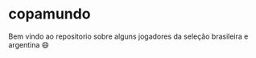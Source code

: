 # copamundo
Bem vindo ao repositorio sobre alguns jogadores da seleção brasileira e argentina :smile:
